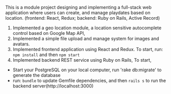 This is a module project designing and implementing a full-stack web application where users can create, and manage playdates based on location.
(frontend: React, Redux; backend: Ruby on Rails, Active Record)

1. Implemented a geo location module, a location sensitive autocomplete control based on Google Map API, 
2. Implemented a simple file upload and manage system for images and avatars.
3. Implemented frontend application using React and Redux. To start, run: `npm install` and then `npm start`
4. Implemented backend REST service using Ruby on Rails, To start, 
- Start your PostgreSQL on your local computer, run 'rake db:migrate' to generate the database
- run: `bundle` to update Gemfile dependencies, and then `rails s` to run the backend server(http://localhost:3000)
